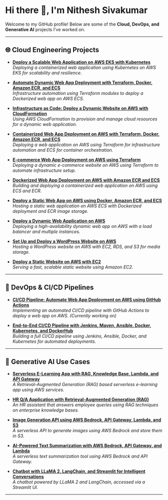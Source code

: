# Hi there 👋, I'm Nithesh Sivakumar

Welcome to my GitHub profile! Below are some of the **Cloud, DevOps, and Generative AI** projects I've worked on.

---

## 🌐 Cloud Engineering Projects
- [**Deploy a Scalable Web Application on AWS EKS with Kubernetes**](https://github.com/nitheshsivakumar/dynamic-webapp-eks)  
  *Deploying a containerized web application using Kubernetes on AWS EKS for scalability and resilience.*  

- [**Automate Dynamic Web App Deployment with Terraform, Docker, Amazon ECR, and ECS**](https://github.com/nitheshsivakumar/terraform-modules)  
  *Infrastructure automation using Terraform modules to deploy a Dockerized web app on AWS ECS.*  

- [**Infrastructure as Code: Deploy a Dynamic Website on AWS with CloudFormation**](https://github.com/nitheshsivakumar/cloudformation-dynamic-website)  
  *Using AWS CloudFormation to provision and manage cloud resources for a dynamic web application.*  

- [**Containerized Web App Deployment on AWS with Terraform, Docker, Amazon ECR, and ECS**](https://github.com/nitheshsivakumar/terraform-rentzone-infrastructure-ecs)  
  *Deploying a web application on AWS using Terraform for infrastructure automation and ECS for container orchestration.*  

- [**E-commerce Web App Deployment on AWS using Terraform**](https://github.com/nitheshsivakumar/terraform-ecs-project)  
  *Deploying a dynamic e-commerce website on AWS using Terraform to automate infrastructure setup.*  

- [**Dockerized Web App Deployment on AWS with Amazon ECR and ECS**](https://github.com/nitheshsivakumar/dynamic-webapp-containerized)  
  *Building and deploying a containerized web application on AWS using ECS and ECR.*  

- [**Deploy a Static Web App on AWS using Docker, Amazon ECR, and ECS**](https://github.com/nitheshsivakumar/static-webapp-docker)  
  *Hosting a static web application on AWS ECS with Dockerized deployment and ECR image storage.*  

- [**Deploy a Dynamic Web Application on AWS**](https://github.com/nitheshsivakumar/dynamic-webapp-on-aws)  
  *Deploying a high-availability dynamic web app on AWS with a load balancer and multiple instances.*  

- [**Set Up and Deploy a WordPress Website on AWS**](https://github.com/nitheshsivakumar/deploy-a-wordpress-website-on-aws)  
  *Hosting a WordPress website on AWS with EC2, RDS, and S3 for media storage.*  

- [**Deploy a Static Website on AWS with EC2**](https://github.com/nitheshsivakumar/deploy-a-static-website-on-aws)  
  *Serving a fast, scalable static website using Amazon EC2.*  

---

## 🚀 DevOps & CI/CD Pipelines
- [**CI/CD Pipeline: Automate Web App Deployment on AWS using GitHub Actions**](https://github.com/nitheshsivakumar/github-actions-terraform-ecs-project)  
  *Implementing an automated CI/CD pipeline with GitHub Actions to deploy a web app on AWS. (Currently working on)*  

- [**End-to-End CI/CD Pipeline with Jenkins, Maven, Ansible, Docker, Kubernetes, and DockerHub**](https://github.com/nitheshsivakumar/cicd-pipeline)  
  *Building a full CI/CD pipeline using Jenkins, Ansible, Docker, and Kubernetes for automated deployments.*  

---

## 🤖 Generative AI Use Cases
- [**Serverless E-Learning App with RAG, Knowledge Base, Lambda, and API Gateway**](https://github.com/nitheshsivakumar/elearning-app-rag)  
  *A Retrieval-Augmented Generation (RAG) based serverless e-learning app using AWS services.*  

- [**HR Q/A Application with Retrieval-Augmented Generation (RAG)**](https://github.com/nitheshsivakumar/hr-app-rag)  
  *An HR assistant that answers employee queries using RAG techniques on enterprise knowledge bases.*  

- [**Image Generation API using AWS Bedrock, API Gateway, Lambda, and S3**](https://github.com/nitheshsivakumar/image-generation-api)  
  *A serverless API to generate images using AWS Bedrock and store them in S3.*  

- [**AI-Powered Text Summarization with AWS Bedrock, API Gateway, and Lambda**](https://github.com/nitheshsivakumar/text-summarization)  
  *A serverless text summarization tool using AWS Bedrock and API Gateway.*  

- [**Chatbot with LLaMA 2, LangChain, and Streamlit for Intelligent Conversations**](https://github.com/nitheshsivakumar/ai-chatbot)  
  *A chatbot powered by LLaMA 2 and LangChain, accessed via a Streamlit UI.*  

---
